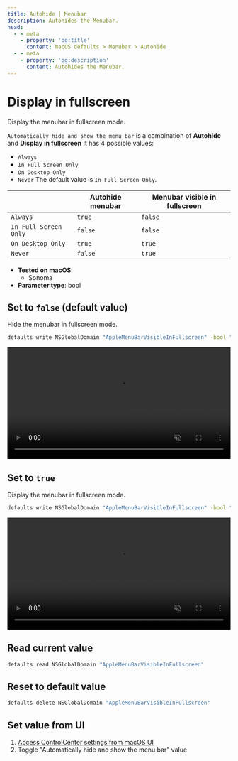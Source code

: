 ```yaml
---
title: Autohide | Menubar
description: Autohides the Menubar.
head:
  - - meta
    - property: 'og:title'
      content: macOS defaults > Menubar > Autohide
  - - meta
    - property: 'og:description'
      content: Autohides the Menubar.
---
```


# Display in fullscreen

Display the menubar in fullscreen mode.

`Automatically hide and show the menu bar` is a combination of **Autohide** and **Display in fullscreen**
It has 4 possible values:
- `Always`
- `In Full Screen Only`
- `On Desktop Only`
- `Never`
The default value is `In Full Screen Only`.

|                       | Autohide menubar | Menubar visible in fullscreen |
|-----------------------|------------------|-------------------------------|
| `Always`              | `true`           | `false`                       |
| `In Full Screen Only` | `false`          | `false`                       |
| `On Desktop Only`     | `true`           | `true`                        |
| `Never`               | `false`          | `true`                        |

<!-- break lists -->

- **Tested on macOS**:
  - Sonoma
- **Parameter type**: bool

## Set to `false` (default value)

Hide the menubar in fullscreen mode.

```bash
defaults write NSGlobalDomain "AppleMenuBarVisibleInFullscreen" -bool "false"
```

<video autoplay loop muted playsinline width="742" height="202" style="max-width: 100%; height: auto">
  <source src="./images/AppleMenuBarVisibleInFullscreen/false.mp4" type="video/mp4">
  Example output with value set to false
</video>

## Set to `true`

Display the menubar in fullscreen mode.

```bash
defaults write NSGlobalDomain "AppleMenuBarVisibleInFullscreen" -bool "true"
```

<video autoplay loop muted playsinline width="742" height="202" style="max-width: 100%; height: auto">
  <source src="./images/AppleMenuBarVisibleInFullscreen/true.mp4" type="video/mp4">
  Example output with value set to true
</video>

## Read current value

```bash
defaults read NSGlobalDomain "AppleMenuBarVisibleInFullscreen"
```

## Reset to default value

```bash
defaults delete NSGlobalDomain "AppleMenuBarVisibleInFullscreen"
```

## Set value from UI

1. <a href="x-apple.systempreferences:com.apple.preference.dock?ControlCenter">Access ControlCenter settings from macOS UI</a>
2. Toggle "Automatically hide and show the menu bar" value
